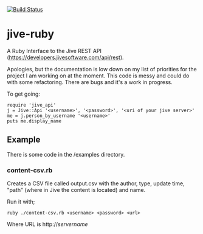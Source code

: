 [![Build Status](https://travis-ci.org/beezly/jive-ruby.png?branch=master)](https://travis-ci.org/beezly/jive-ruby)

jive-ruby
=========

A Ruby Interface to the Jive REST API (https://developers.jivesoftware.com/api/rest).

Apologies, but the documentation is low down on my list of priorities for the project I am working on at the moment. This code is messy and could do with some refactoring. There are bugs and it's a work in progress.

To get going:

    require 'jive_api'
    j = Jive::Api '<username>', '<password>', '<uri of your jive server>'
    me = j.person_by_username '<username>'
    puts me.display_name

Example
-------

There is some code in the /examples directory. 

### content-csv.rb

Creates a CSV file called output.csv with the author, type, update time, "path" (where in Jive the content is located) and name. 

Run it with;

    ruby ./content-csv.rb <username> <password> <url>

Where URL is http://_servername_
